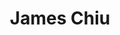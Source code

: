 ---
user: james
title: James Chiu 
position: ECD of UI/UX 
company: Razorfish,Publicis.Sapient China
featured: true
talk: workshop



bio: "James’ expertise is in innovating how brands connect with consumers through multi-channel experiences.<br/>
Chiu’s work spans pure play digital, integrated and above-the-line agencies, he has directed and crafted numerous multi-channel, commerce, brand, marketing and campaign experiences for clients such as Ray-Ban, Marks & Spencer, Net-a-Porter group, Max Factor, adidas Originals and Levi’s. Additionally Chiu co-founded Camohood, a niche limited edition streetwear ecommerce retailer in 2005. His projects have been awarded and recognized by the likes of BIMA, FWA and Webby.<br/>
As Executive Creative Director of UI/UX, Chiu is responsible for leading the Publicis.Sapient UI/UX team, which works across key clients including Nike, Heineken and China Eastern, conceptualizing experiences that breed brand-consumer interaction and developing experiences that transform clients’ businesses."

biocn: "James’ expertise is in innovating how brands connect with consumers through multi-channel experiences. <br/>
Chiu’s work spans pure play digital, integrated and above-the-line agencies, he has directed and crafted numerous multi-channel, commerce, brand, marketing and campaign experiences for clients such as Ray-Ban, Marks & Spencer, Net-a-Porter group, Max Factor, adidas Originals and Levi’s. Additionally Chiu co-founded Camohood, a niche limited edition streetwear ecommerce retailer in 2005. His projects have been awarded and recognized by the likes of BIMA, FWA and Webby.<br/>
As Executive Creative Director of UI/UX, Chiu is responsible for leading the Publicis.Sapient UI/UX team, which works across key clients including Nike, Heineken and China Eastern, conceptualizing experiences that breed brand-consumer interaction and developing experiences that transform clients’ businesses."



---